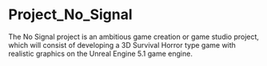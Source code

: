# Project_No_Signal
The No Signal project is an ambitious game creation or game studio project, which will consist of developing a 3D Survival Horror type game with realistic graphics on the Unreal Engine 5.1 game engine.
